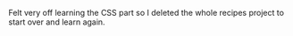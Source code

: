 Felt very off learning the CSS part so I deleted the whole recipes project to start over and learn again.